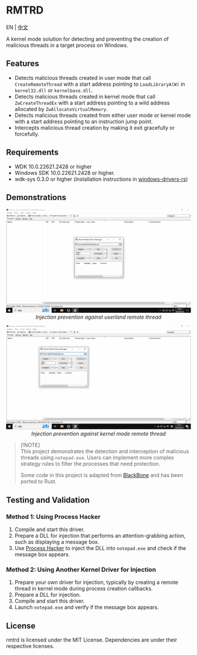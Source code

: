 # RMTRD

EN | [中文](./README_zh_CN.md)

A kernel mode solution for detecting and preventing the creation of malicious
threads in a target process on Windows.

## Features

- Detects malicious threads created in user mode that call `CreateRemoteThread`
  with a start address pointing to `LoadLibraryA(W)` in `kernel32.dll` or
  `kernelbase.dll`.
- Detects malicious threads created in kernel mode that call `ZwCreateThreadEx`
  with a start address pointing to a wild address allocated by
  `ZwAllocateVirtualMemory`.
- Detects malicious threads created from either user mode or kernel mode with a
  start address pointing to an instruction jump point.
- Intercepts malicious thread creation by making it exit gracefully or
  forcefully.

## Requirements

- WDK 10.0.22621.2428 or higher
- Windows SDK 10.0.22621.2428 or higher.
- wdk-sys 0.3.0 or higher (installation instructions in [windows-drivers-rs])

## Demonstrations

<div align="center">

![](./assets/images/d1.gif)\
*Injection prevention against userland remote thread*

</div>

<div align="center">

![](./assets/images/d2.gif)\
*Injection prevention against kernel mode remote thread*

</div>

> [!NOTE]\
> This project demonstrates the detection and interception of malicious threads
> using `notepad.exe`. Users can implement more complex strategy rules to
> filter the processes that need protection.
>
> Some code in this project is adapted from [BlackBone] and has been ported to
> Rust.

## Testing and Validation

### Method 1: Using Process Hacker

1. Compile and start this driver.
1. Prepare a DLL for injection that performs an attention-grabbing action, such
   as displaying a message box.
1. Use [Process Hacker] to inject the DLL into `notepad.exe` and check if the
   message box appears.

### Method 2: Using Another Kernel Driver for Injection

1. Prepare your own driver for injection, typically by creating a remote thread
   in kernel mode during process creation callbacks.
1. Prepare a DLL for injection.
1. Compile and start this driver.
1. Launch `notepad.exe` and verify if the message box appears.

## License

rmtrd is licensed under the MIT License. Dependencies are under their
respective licenses.

[blackbone]: https://github.com/DarthTon/Blackbone
[process hacker]: https://github.com/winsiderss/systeminformer
[windows-drivers-rs]: https://github.com/microsoft/windows-drivers-rs
